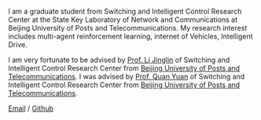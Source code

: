 I am a graduate student from Switching and Intelligent Control Research Center at the State Key Laboratory of Network and Communications at Beijing University of Posts and Telecommunications. My research interest includes multi-agent reinforcement learning, internet of Vehicles, Intelligent Drive.

I am very fortunate to be advised by [Prof. Li Jinglin](http://lijinglin.cn/index.php/start-page.html) of Switching and Intelligent Control Research Center from [Beijing University of Posts and Telecommunications]([北京邮电大学](https://www.bupt.edu.cn/)). I was advised by [Prof. Quan Yuan](https://quantumyuan.github.io/) of Switching and Intelligent Control Research Center from [Beijing University of Posts and Telecommunications]([北京邮电大学](https://www.bupt.edu.cn/)).

[Email](1371898362qq.com) / [Github](https://github.com/tanker-alt) 
